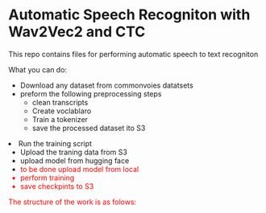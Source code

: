 # Automatic Speech Recogniton with Wav2Vec2 and CTC  

This repo contains files for performing automatic speech to text recogniton

What you can do: 
<ul>
  <li>Download any dataset from commonvoies datatsets</li>
  <li>preform the following preprocessing steps
    <ul>
    <li>clean transcripts</li>
    <li>Create voclablaro</li>
    <li>Train a tokenizer</li>
    <li>save the processed dataset ito S3</li>
    </ul>
  </li>
  
 </ul>
<li>Run the training script
<ul>
  <li>Upload the traning data from S3</li>
  <li>upload model from hugging face</li>
   
  <li><font color="red">to be done</span> upload model from local </li>
  <li>perform training</li>
  <li>save checkpints to S3</li>
  </ul>

</li>





The structure of the work is as folows:

